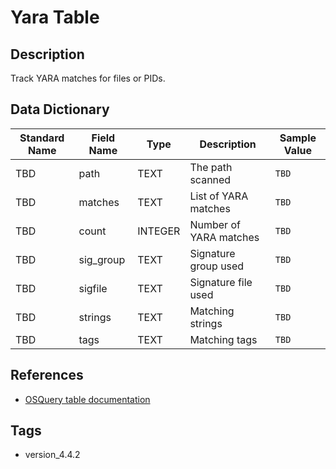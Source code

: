 # Yara Table

## Description
Track YARA matches for files or PIDs.

## Data Dictionary
|Standard Name|Field Name|Type|Description|Sample Value|
|---|---|---|---|---|
|TBD|path|TEXT|The path scanned|`TBD`|
|TBD|matches|TEXT|List of YARA matches|`TBD`|
|TBD|count|INTEGER|Number of YARA matches|`TBD`|
|TBD|sig_group|TEXT|Signature group used|`TBD`|
|TBD|sigfile|TEXT|Signature file used|`TBD`|
|TBD|strings|TEXT|Matching strings|`TBD`|
|TBD|tags|TEXT|Matching tags|`TBD`|

## References
* [OSQuery table documentation](https://osquery.io/schema/current#yara)

## Tags
* version_4.4.2